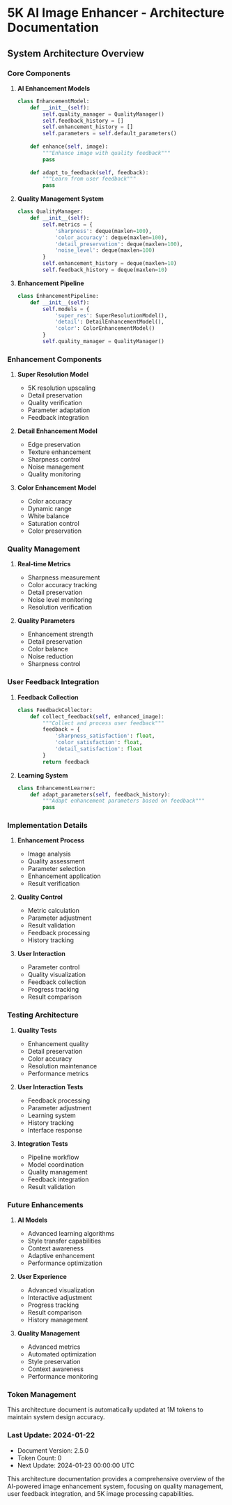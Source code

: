# 5K AI Image Enhancer - Architecture Documentation

## System Architecture Overview

### Core Components

1. **AI Enhancement Models**
   ```python
   class EnhancementModel:
       def __init__(self):
           self.quality_manager = QualityManager()
           self.feedback_history = []
           self.enhancement_history = []
           self.parameters = self.default_parameters()
           
       def enhance(self, image):
           """Enhance image with quality feedback"""
           pass
           
       def adapt_to_feedback(self, feedback):
           """Learn from user feedback"""
           pass
   ```

2. **Quality Management System**
   ```python
   class QualityManager:
       def __init__(self):
           self.metrics = {
               'sharpness': deque(maxlen=100),
               'color_accuracy': deque(maxlen=100),
               'detail_preservation': deque(maxlen=100),
               'noise_level': deque(maxlen=100)
           }
           self.enhancement_history = deque(maxlen=10)
           self.feedback_history = deque(maxlen=10)
   ```

3. **Enhancement Pipeline**
   ```python
   class EnhancementPipeline:
       def __init__(self):
           self.models = {
               'super_res': SuperResolutionModel(),
               'detail': DetailEnhancementModel(),
               'color': ColorEnhancementModel()
           }
           self.quality_manager = QualityManager()
   ```

### Enhancement Components

1. **Super Resolution Model**
   - 5K resolution upscaling
   - Detail preservation
   - Quality verification
   - Parameter adaptation
   - Feedback integration

2. **Detail Enhancement Model**
   - Edge preservation
   - Texture enhancement
   - Sharpness control
   - Noise management
   - Quality monitoring

3. **Color Enhancement Model**
   - Color accuracy
   - Dynamic range
   - White balance
   - Saturation control
   - Color preservation

### Quality Management

1. **Real-time Metrics**
   - Sharpness measurement
   - Color accuracy tracking
   - Detail preservation
   - Noise level monitoring
   - Resolution verification

2. **Quality Parameters**
   - Enhancement strength
   - Detail preservation
   - Color balance
   - Noise reduction
   - Sharpness control

### User Feedback Integration

1. **Feedback Collection**
   ```python
   class FeedbackCollector:
       def collect_feedback(self, enhanced_image):
           """Collect and process user feedback"""
           feedback = {
               'sharpness_satisfaction': float,
               'color_satisfaction': float,
               'detail_satisfaction': float
           }
           return feedback
   ```

2. **Learning System**
   ```python
   class EnhancementLearner:
       def adapt_parameters(self, feedback_history):
           """Adapt enhancement parameters based on feedback"""
           pass
   ```

### Implementation Details

1. **Enhancement Process**
   - Image analysis
   - Quality assessment
   - Parameter selection
   - Enhancement application
   - Result verification

2. **Quality Control**
   - Metric calculation
   - Parameter adjustment
   - Result validation
   - Feedback processing
   - History tracking

3. **User Interaction**
   - Parameter control
   - Quality visualization
   - Feedback collection
   - Progress tracking
   - Result comparison

### Testing Architecture

1. **Quality Tests**
   - Enhancement quality
   - Detail preservation
   - Color accuracy
   - Resolution maintenance
   - Performance metrics

2. **User Interaction Tests**
   - Feedback processing
   - Parameter adjustment
   - Learning system
   - History tracking
   - Interface response

3. **Integration Tests**
   - Pipeline workflow
   - Model coordination
   - Quality management
   - Feedback integration
   - Result validation

### Future Enhancements

1. **AI Models**
   - Advanced learning algorithms
   - Style transfer capabilities
   - Context awareness
   - Adaptive enhancement
   - Performance optimization

2. **User Experience**
   - Advanced visualization
   - Interactive adjustment
   - Progress tracking
   - Result comparison
   - History management

3. **Quality Management**
   - Advanced metrics
   - Automated optimization
   - Style preservation
   - Context awareness
   - Performance monitoring

### Token Management

This architecture document is automatically updated at 1M tokens to maintain system design accuracy.

### Last Update: 2024-01-22
- Document Version: 2.5.0
- Token Count: 0
- Next Update: 2024-01-23 00:00:00 UTC

This architecture documentation provides a comprehensive overview of the AI-powered image enhancement system, focusing on quality management, user feedback integration, and 5K image processing capabilities.
